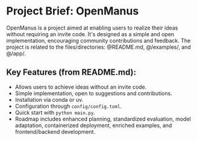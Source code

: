 # Project Brief: OpenManus

OpenManus is a project aimed at enabling users to realize their ideas without requiring an invite code. It's designed as a simple and open implementation, encouraging community contributions and feedback. The project is related to the files/directories: @README.md, @/examples/, and @/app/.

## Key Features (from README.md):

-   Allows users to achieve ideas without an invite code.
-   Simple implementation, open to suggestions and contributions.
-   Installation via conda or uv.
-   Configuration through `config/config.toml`.
-   Quick start with `python main.py`.
-   Roadmap includes enhanced planning, standardized evaluation, model adaptation, containerized deployment, enriched examples, and frontend/backend development.